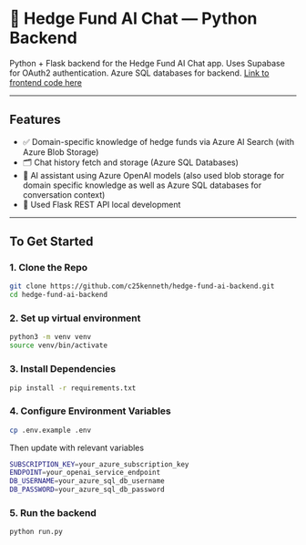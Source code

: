 # 🧠 Hedge Fund AI Chat — Python Backend

Python + Flask backend for the Hedge Fund AI Chat app. Uses Supabase for OAuth2 authentication. Azure SQL databases for backend. [Link to frontend code here](https://github.com/c25kenneth/hedge-fund-ai-frontend/)

---

## Features

- ✅ Domain-specific knowledge of hedge funds via Azure AI Search (with Azure Blob Storage)
- 🗂 Chat history fetch and storage (Azure SQL Databases)
- 🤖 AI assistant using Azure OpenAI models (also used blob storage for domain specific knowledge as well as Azure SQL databases for conversation context)
- 🧪 Used Flask REST API local development

---

## To Get Started

### 1. Clone the Repo

```bash
git clone https://github.com/c25kenneth/hedge-fund-ai-backend.git
cd hedge-fund-ai-backend
```

### 2. Set up virtual environment
```bash
python3 -m venv venv
source venv/bin/activate
```

### 3. Install Dependencies
```bash
pip install -r requirements.txt
```

### 4. Configure Environment Variables
```bash
cp .env.example .env
```

Then update with relevant variables
```bash
SUBSCRIPTION_KEY=your_azure_subscription_key
ENDPOINT=your_openai_service_endpoint
DB_USERNAME=your_azure_sql_db_username
DB_PASSWORD=your_azure_sql_db_password
```

### 5. Run the backend
```bash
python run.py
```
